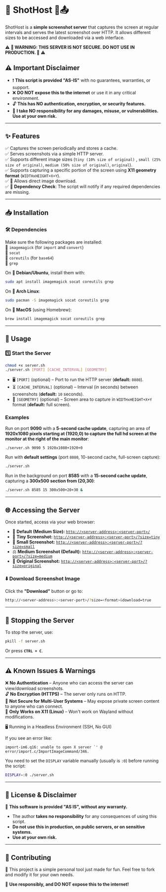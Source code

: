 # 📸 ShotHost 🎯📤

ShotHost is a **simple screenshot server** that captures the screen at regular intervals and serves the latest screenshot over HTTP. It allows different sizes to be accessed and downloaded via a web interface.

⚠ **🚨 WARNING: THIS SERVER IS NOT SECURE. DO NOT USE IN PRODUCTION. 🚨** ⚠

## **⚠ Important Disclaimer**
- ❗ **This script is provided "AS-IS"** with no guarantees, warranties, or support.
- ❌ **DO NOT expose this to the internet** or use it in any critical environment.
- 🔓 **This has NO authentication, encryption, or security features.**
- 🤷 **I take NO responsibility for any damages, misuse, or vulnerabilities. Use at your own risk.**

---

## **✨ Features**
✅ Captures the screen periodically and stores a cache.  
✅ Serves screenshots via a simple HTTP server.  
✅ Supports different image sizes (`tiny (10% size of original)` , `small (25% size of original)`, `medium (50% size of original)`, `original`).  
✅ Supports capturing a specific portion of the screen using **X11 geometry format** (`WIDTHxHEIGHT+X+Y`).  
✅ 🎨 Allows direct image download.  
✅ 🚀 **Dependency Check**: The script will notify if any required dependencies are missing.

---

## **📥 Installation**
### **🛠 Dependencies**
Make sure the following packages are installed:  
🔹 `imagemagick` (for `import` and `convert`)  
🔹 `socat`  
🔹 `coreutils` (for `base64`)  
🔹 `grep`

On **🐧 Debian/Ubuntu**, install them with:
```sh
sudo apt install imagemagick socat coreutils grep
```
On **🦜 Arch Linux**:
```sh
sudo pacman -S imagemagick socat coreutils grep
```
On **🍎 MacOS** (using Homebrew):
```sh
brew install imagemagick socat coreutils grep
```

---

## **🚀 Usage**
### **1️⃣ Start the Server**
```sh
chmod +x server.sh
./server.sh [PORT] [CACHE_INTERVAL] [GEOMETRY]
```
- 🖥️ `[PORT]` (optional) – Port to run the HTTP server (**default:** `8080`).
- ⏳ `[CACHE_INTERVAL]` (optional) – Interval (in seconds) between screenshots (**default:** `10` seconds).
- 🔄 `[GEOMETRY]` (optional) – Screen area to capture in `WIDTHxHEIGHT+X+Y` format (**default:** full screen).

### **Examples**
Run on port **9090** with a **5-second cache update**, capturing an area of **1920x1080 pixels starting at (1920,0) to capture the full hd screen at the monitor at the right of the main monitor**:
```sh
./server.sh 9090 5 1920x1080+1920+0
```

Run with **default settings** (port `8080`, 10-second cache, full-screen capture):
```sh
./server.sh
```

Run in the background on port **8585** with a **15-second cache update**, capturing a **300x500 section from (20,30)**:
```sh
./server.sh 8585 15 300x500+20+30 &
```

---

## **🌐 Accessing the Server**
Once started, access via your web browser:

- 🔗 **Default (Medium Size):** [`http://<server-address>:<server-port>/`](http://localhost:8080/)
- 🔹 **Tiny Screenshot:** [`http://<server-address>:<server-port>/?size=tiny`](http://localhost:8080/?size=tiny)
- 🔸 **Small Screenshot:** [`http://<server-address>:<server-port>/?size=small`](http://localhost:8080/?size=small)
- ⚖️ **Medium Screenshot (Default):** [`http://<server-address>:<server-port>/?size=medium`](http://localhost:8080/?size=medium)
- 🎨 **Original Screenshot:** [`http://<server-address>:<server-port>/?size=original`](http://localhost:8080/?size=original)



### **⬇️ Download Screenshot Image**
Click the **"Download"** button or go to:
```sh
http://<server-address>:<server-port>/?size=<format>&download=true
```


---

## **🛑 Stopping the Server**
To stop the server, use:
```sh
pkill -f server.sh
```
Or press **`CTRL + C`**.

---

## **⚠️ Known Issues & Warnings**
❌ **No Authentication** – Anyone who can access the server can view/download screenshots.  
🔓 **No Encryption (HTTPS)** – The server only runs on HTTP.  
👀 **Not Secure for Multi-User Systems** – May expose private screen content to anyone who can connect.  
🐧 **Only Works on X11 (Linux)** – Won't work on Wayland without modifications.

🖥️ Running in a Headless Environment (SSH, No GUI)

If you see an error like:

```
import-im6.q16: unable to open X server `' @ error/import.c/ImportImageCommand/346.
```

You need to set the `DISPLAY` variable manually (usually is `:0`) before running the script:

```sh
DISPLAY=:0 ./server.sh
```

---

## **📜 License & Disclaimer**
📢 **This software is provided "AS IS", without any warranty.**
- The author **takes no responsibility** for any consequences of using this script.
- **Do not use this in production, on public servers, or on sensitive systems.**
- **Use at your own risk.**

---

## **🤝 Contributing**
👷 This project is a simple personal tool just made for fun. Feel free to fork and modify it for your own needs.

🚀 **Use responsibly, and DO NOT expose this to the internet!**
